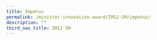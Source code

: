 ```yaml
---
title: Impetus
permalink: /minister-innovation-award/IM12-SM/impetus/
description: ""
third_nav_title: IM12 SM
---
```

